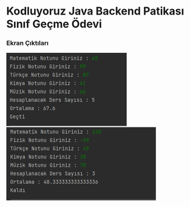 # Kodluyoruz Java Backend Patikası Sınıf Geçme Ödevi
### Ekran Çıktıları
![](../../../img/sinif1.png)
![](../../../img/sinif2.png)